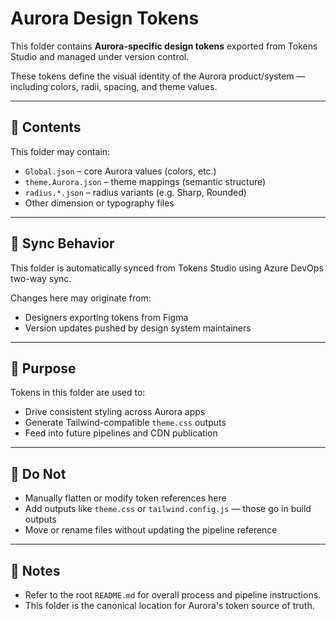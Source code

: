 # Aurora Design Tokens

This folder contains **Aurora-specific design tokens** exported from Tokens Studio and managed under version control.

These tokens define the visual identity of the Aurora product/system — including colors, radii, spacing, and theme values.

---

## 📁 Contents

This folder may contain:

- `Global.json` – core Aurora values (colors, etc.)
- `theme.Aurora.json` – theme mappings (semantic structure)
- `radius.*.json` – radius variants (e.g. Sharp, Rounded)
- Other dimension or typography files

---

## 🔄 Sync Behavior

This folder is automatically synced from Tokens Studio using Azure DevOps two-way sync.

Changes here may originate from:
- Designers exporting tokens from Figma
- Version updates pushed by design system maintainers

---

## 🎯 Purpose

Tokens in this folder are used to:
- Drive consistent styling across Aurora apps
- Generate Tailwind-compatible `theme.css` outputs
- Feed into future pipelines and CDN publication

---

## 🚫 Do Not

- Manually flatten or modify token references here
- Add outputs like `theme.css` or `tailwind.config.js` — those go in build outputs
- Move or rename files without updating the pipeline reference

---

## 📍 Notes

- Refer to the root `README.md` for overall process and pipeline instructions.
- This folder is the canonical location for Aurora's token source of truth.
